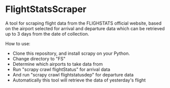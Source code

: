 # FlightStatsScraper
A tool for scraping flight data from the FLIGHSTATS official website, based on the airport selected for arrival and departure data which can be retrieved up to 3 days from the date of collection.

How to use:
- Clone this repository, and install scrapy on your Python.
- Change directory to "FS"
- Determine which airports to take data from
- Run "scrapy crawl flightStatus" for arrival data
- And run "scrapy crawl flightstatusdep" for departure data
- Automatically this tool will retrieve the data of yesterday's flight
